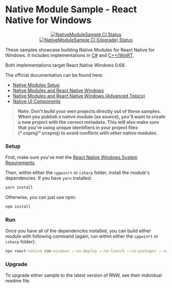 # Native Module Sample - React Native for Windows

<p align="center">
  <a href="https://github.com/microsoft/react-native-windows-samples/actions?query=workflow%3A%22NativeModuleSample+CI%22">
    <img src="https://github.com/microsoft/react-native-windows-samples/workflows/NativeModuleSample%20CI/badge.svg" alt="NativeModuleSample CI Status" />
  </a>
  <a href="https://github.com/microsoft/react-native-windows-samples/actions?query=workflow%3A%22NativeModuleSample+CI+%28Upgrade%29%22">
    <img src="https://github.com/microsoft/react-native-windows-samples/workflows/NativeModuleSample%20CI%20(Upgrade)/badge.svg" alt="NativeModuleSample CI (Upgrade) Status" />
  </a>
</p>

These samples showcase building Native Modules for React Native for Windows. It includes implementations in [C#](./csharp/) and [C++/WinRT](./cppwinrt/).

Both implementations target React Native Windows 0.68.

The official documentation can be found here:

* [Native Modules Setup](https://microsoft.github.io/react-native-windows/docs/native-modules-setup)
* [Native Modules and React Native Windows](https://microsoft.github.io/react-native-windows/docs/native-modules)
* [Native Modules and React Native Windows (Advanced Topics)](https://microsoft.github.io/react-native-windows/docs/native-modules-advanced)
* [Native UI Components](https://microsoft.github.io/react-native-windows/docs/view-managers)

>**Note: Don't build your own projects directly out of these samples. When you publish a native module (as source), you'll want to create a new project with the correct metadata. This will also make sure that you're using unique identifiers in your project files (\*.csproj/\*.vcxproj) to avoid conflicts with other native modules.**

### Setup
First, make sure you've met the [React Native Windows System Requirements](https://microsoft.github.io/react-native-windows/docs/rnw-dependencies).

Then, within either the `cppwinrt` or `csharp` folder, install the module's dependencies. If you have `yarn` installed:

```cmd
yarn install
```

Otherwise, you can just use npm:

```cmd
npm install
```

### Run
Once you have all of the dependencies installed, you can build either module with following command (again, run within either the `cppwinrt` or `csharp` folder):

```cmd
npx react-native run-windows --no-deploy --no-launch --no-packager --no-autolink
```

### Upgrade
To upgrade either sample to the latest version of RNW, see their individual readme file.
